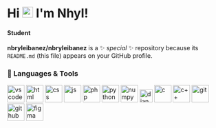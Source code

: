 # Hi <img src="https://media.tenor.com/images/af1b615e4f90567a1328b7c320d3a601/tenor.gif" height="25px"> I'm Nhyl!
#### Student

**nbryleibanez/nbryleibanez** is a ✨ _special_ ✨ repository because its `README.md` (this file) appears on your GitHub profile.

### 🧰 Languages & Tools

<p align="left">
<img width="40px" alt="vscode" src="https://img.icons8.com/fluent/2x/visual-studio-code-2019.png" />
<img width="40px" alt="html" src="https://img.icons8.com/color/2x/html-5.png" />
<img width="40px" alt="css" src="https://img.icons8.com/color/2x/css3.png" />
<img  width="40px" alt="js" src="https://img.icons8.com/color/2x/javascript.png" />
<!-- <img  width="40px" alt="reactjs" src="https://img.icons8.com/color/2x/react-native.png" />
<img  width="40px" alt="vuejs" src="https://img.icons8.com/color/96/000000/vue-js.png" />
<img  width="40px" alt="nuxtjs" src="https://i.redd.it/2ssi8ft315b71.png" />
<img  width="40px" alt="nodejs" src="https://img.icons8.com/color/2x/nodejs.png" /> -->
<img  width="40px" alt="php" src="https://img.icons8.com/dusk/344/php-logo.png" />
<!-- <img  width="40px" alt="laravel" src="https://upload.wikimedia.org/wikipedia/commons/thumb/9/9a/Laravel.svg/1969px-Laravel.svg.png" /> -->
<!-- <img  width="40px" alt="pwa" src="https://angular.io/generated/images/marketing/concept-icons/pwa.png" /> -->
<img width="40px" alt="python" src="https://img.icons8.com/color/2x/python.png" />
<img width="40px" alt="numpy" src="https://img.icons8.com/color/2x/numpy.png" />
<img  width="30px" alt="django" src="https://hackr.io/tutorials/django/logo-django.svg?ver=1610114943"/>
<img width="40px" alt="c" src="https://img.icons8.com/color/2x/c-sharp-logo-2.png" />
<img width="40px" alt="c++" src="https://img.icons8.com/color/344/c-plus-plus-logo.png" />
<!-- <img width="40px" alt="c#" src="https://img.icons8.com/color/2x/c-programming.png" /> -->
<!-- <img width="40px" alt="unity" src="https://i.redd.it/tu3gt6ysfxq71.png"/> -->
<img width="40px" alt="git" src="https://img.icons8.com/color/2x/git.png" />
<img width="40px" alt="github" src="https://img.icons8.com/fluent/2x/github.png" />
<!-- <img  width="40px" alt="heroku" src="https://img.icons8.com/color/344/heroku.png" /> -->
<img  width="40px" alt="figma" src="https://cdn.sanity.io/images/599r6htc/localized/46a76c802176eb17b04e12108de7e7e0f3736dc6-1024x1024.png?w=670&h=670&q=75&fit=max&auto=format" />
<p/>
